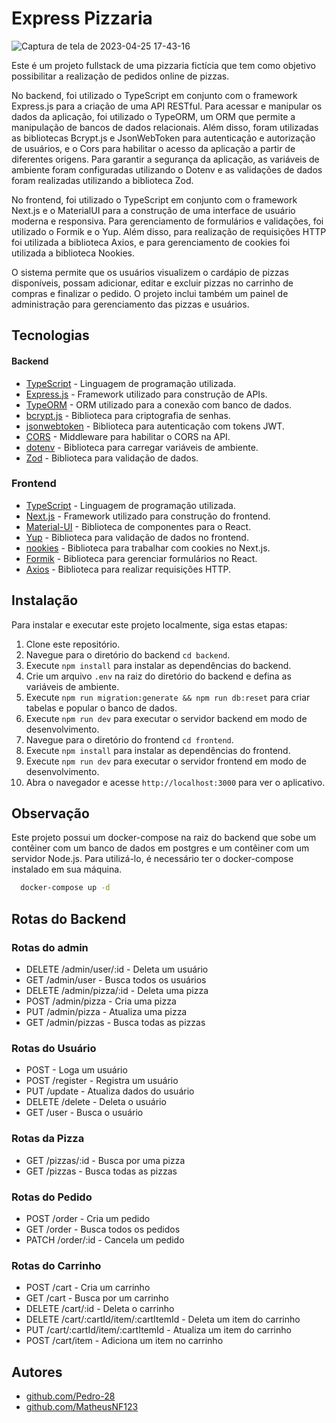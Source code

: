 # Express Pizzaria

![Captura de tela de 2023-04-25 17-43-16](https://user-images.githubusercontent.com/99821267/234982133-63288d13-c57c-4d02-ba44-b429ffc52ba2.png)


Este é um projeto fullstack de uma pizzaria fictícia que tem como objetivo possibilitar a realização de pedidos online de pizzas.

No backend, foi utilizado o TypeScript em conjunto com o framework Express.js para a criação de uma API RESTful. Para acessar e manipular os dados da aplicação, foi utilizado o TypeORM, um ORM que permite a manipulação de bancos de dados relacionais. Além disso, foram utilizadas as bibliotecas Bcrypt.js e JsonWebToken para autenticação e autorização de usuários, e o Cors para habilitar o acesso da aplicação a partir de diferentes origens. Para garantir a segurança da aplicação, as variáveis de ambiente foram configuradas utilizando o Dotenv e as validações de dados foram realizadas utilizando a biblioteca Zod.

No frontend, foi utilizado o TypeScript em conjunto com o framework Next.js e o MaterialUI para a construção de uma interface de usuário moderna e responsiva. Para gerenciamento de formulários e validações, foi utilizado o Formik e o Yup. Além disso, para realização de requisições HTTP foi utilizada a biblioteca Axios, e para gerenciamento de cookies foi utilizada a biblioteca Nookies.

O sistema permite que os usuários visualizem o cardápio de pizzas disponíveis, possam adicionar, editar e excluir pizzas no carrinho de compras e finalizar o pedido. O projeto inclui também um painel de administração para gerenciamento das pizzas e usuários.

## Tecnologias

#### Backend

- [TypeScript](https://www.typescriptlang.org/) - Linguagem de programação utilizada.
- [Express.js](https://expressjs.com/pt-br/) - Framework utilizado para construção de APIs.
- [TypeORM](https://typeorm.io/) - ORM utilizado para a conexão com banco de dados.
- [bcrypt.js](https://github.com/dcodeIO/bcrypt.js) - Biblioteca para criptografia de senhas.
- [jsonwebtoken](https://github.com/auth0/node-jsonwebtoken) - Biblioteca para autenticação com tokens JWT.
- [CORS](https://github.com/expressjs/cors) - Middleware para habilitar o CORS na API.
- [dotenv](https://github.com/motdotla/dotenv) - Biblioteca para carregar variáveis de ambiente.
- [Zod](https://github.com/colinhacks/zod) - Biblioteca para validação de dados.

### Frontend

- [TypeScript](https://www.typescriptlang.org/) - Linguagem de programação utilizada.
- [Next.js](https://nextjs.org/) - Framework utilizado para construção do frontend.
- [Material-UI](https://material-ui.com/) - Biblioteca de componentes para o React.
- [Yup](https://github.com/jquense/yup) - Biblioteca para validação de dados no frontend.
- [nookies](https://github.com/maticzav/nookies) - Biblioteca para trabalhar com cookies no Next.js.
- [Formik](https://formik.org/) - Biblioteca para gerenciar formulários no React.
- [Axios](https://axios-http.com/) - Biblioteca para realizar requisições HTTP.

## Instalação

Para instalar e executar este projeto localmente, siga estas etapas:

1. Clone este repositório.
2. Navegue para o diretório do backend `cd backend`.
3. Execute `npm install` para instalar as dependências do backend.
4. Crie um arquivo `.env` na raiz do diretório do backend e defina as variáveis de ambiente.
5. Execute `npm run migration:generate && npm run db:reset` para criar tabelas e popular o banco de dados.
6. Execute `npm run dev` para executar o servidor backend em modo de desenvolvimento.
7. Navegue para o diretório do frontend `cd frontend`.
8. Execute `npm install` para instalar as dependências do frontend.
9. Execute `npm run dev` para executar o servidor frontend em modo de desenvolvimento.
10. Abra o navegador e acesse `http://localhost:3000` para ver o aplicativo.

## Observação

Este projeto possui um docker-compose na raiz do backend que sobe um contêiner com um banco de dados em postgres e um contêiner com um servidor Node.js. Para utilizá-lo, é necessário ter o docker-compose instalado em sua máquina.

```bash
  docker-compose up -d
```

## Rotas do Backend

### Rotas do admin

- DELETE /admin/user/:id - Deleta um usuário
- GET /admin/user - Busca todos os usuários
- DELETE /admin/pizza/:id - Deleta uma pizza
- POST /admin/pizza - Cria uma pizza
- PUT /admin/pizza - Atualiza uma pizza
- GET /admin/pizzas - Busca todas as pizzas

### Rotas do Usuário

- POST - Loga um usuário
- POST /register - Registra um usuário
- PUT /update - Atualiza dados do usuário
- DELETE /delete - Deleta o usuário
- GET /user - Busca o usuário

### Rotas da Pizza

- GET /pizzas/:id - Busca por uma pizza
- GET /pizzas - Busca todas as pizzas

### Rotas do Pedido

- POST /order - Cria um pedido
- GET /order - Busca todos os pedidos
- PATCH /order/:id - Cancela um pedido

### Rotas do Carrinho

- POST /cart - Cria um carrinho
- GET /cart - Busca por um carrinho
- DELETE /cart/:id - Deleta o carrinho
- DELETE /cart/:cartId/item/:cartItemId - Deleta um item do carrinho
- PUT /cart/:cartId/item/:cartItemId - Atualiza um item do carrinho
- POST /cart/item - Adiciona um item no carrinho

## Autores

- [github.com/Pedro-28](https://github.com/Pedro-28)
- [github.com/MatheusNF123](https://github.com/MatheusNF123)

